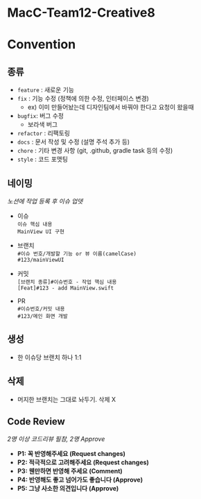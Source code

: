 # MacC-Team12-Creative8

# Convention

## 종류
 - `feature` : 새로운 기능
 - `fix` : 기능 수정 (정책에 의한 수정, 인터페이스 변경)
    - ex) 이미 만들어놨는데 디자인팀에서 바꿔야 한다고 요청이 왔을때
 - `bugfix`: 버그 수정
    - 보라색 버그
 - `refactor` : 리팩토링
 - `docs` : 문서 작성 및 수정 (설명 주석 추가 등)
 - `chore` : 기타 변경 사항 (git, .github, gradle task 등의 수정)
 - `style` : 코드 포맷팅

## 네이밍
*노션에 작업 등록 후 이슈 업뎃*
 - 이슈</br>
  `이슈 핵심 내용`</br>
  `MainView UI 구현`</br>

 - 브랜치</br>
  `#이슈 번호/개발할 기능 or 뷰 이름(camelCase)`</br>
  `#123/mainViewUI`</br>
  
 - 커밋</br>
  `[브랜치 종류]#이슈번호 - 작업 핵심 내용`</br>
  `[Feat]#123 - add MainView.swift`</br>
  
 - PR</br>
  `#이슈번호/커밋 내용`</br>
  `#123/메인 화면 개발`</br>

## 생성
 - 한 이슈당 브랜치 하나 1:1
      
## 삭제
 - 머지한 브랜치는 그대로 놔두기. 삭제 X

## Code Review
*2명 이상 코드리뷰 필참, 2명 Approve*
 - **P1: 꼭 반영해주세요 (Request changes)**
 - **P2: 적극적으로 고려해주세요 (Request changes)**
 - **P3: 웬만하면 반영해 주세요 (Comment)**
 - **P4: 반영해도 좋고 넘어가도 좋습니다 (Approve)**
 - **P5: 그냥 사소한 의견입니다 (Approve)**
 
